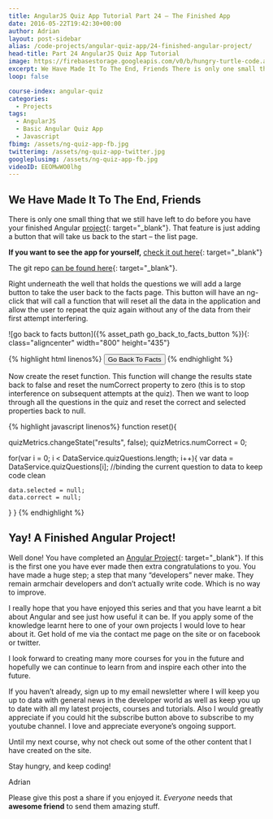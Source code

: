 ```yaml
---
title: AngularJS Quiz App Tutorial Part 24 – The Finished App
date: 2016-05-22T19:42:30+00:00
author: Adrian
layout: post-sidebar
alias: /code-projects/angular-quiz-app/24-finished-angular-project/
head-title: Part 24 AngularJS Quiz App Tutorial
image: https://firebasestorage.googleapis.com/v0/b/hungry-turtle-code.appspot.com/o/article_images%2FAngular-quiz-part-24_l0q3sc.jpg?alt=media&token=f85a27b6-2bf8-453d-9184-b5d138eb61ed
excerpt: We Have Made It To The End, Friends There is only one small thing that we still have left to do before you have your finished Angular project. That feature is just adding a button that will take us back …
loop: false

course-index: angular-quiz
categories:
  - Projects
tags:
  - AngularJS
  - Basic Angular Quiz App
  - Javascript
fbimg: /assets/ng-quiz-app-fb.jpg
twitterimg: /assets/ng-quiz-app-twitter.jpg
googleplusimg: /assets/ng-quiz-app-fb.jpg
videoID: EEOMwWO0lhg
---
```

## We Have Made It To The End, Friends

There is only one small thing that we still have left to do before you have your finished Angular [project]({{site.baseurl}}/projects/){: target="_blank"}<!--_-->. That feature is just adding a button that will take us back to the start &#8211; the list page.

**If you want to see the app for yourself,** [check it out here]({{site.baseurl}}/turtlefacts){: target="_blank"}<!--_-->

The git repo [can be found here](https://github.com/adiman9/HungryTurtleFactQuiz){: target="_blank"}<!--_-->.

Right underneath the well that holds the questions we will add a large button to take the user back to the facts page. This button will have an ng-click that will call a function that will reset all the data in the application and allow the user to repeat the quiz again without any of the data from their first attempt interfering.

![go back to facts button]({% asset_path go_back_to_facts_button %}){: class="aligncenter" width="800" height="435"}

{% highlight html linenos%}
<button class="btn btn-primary btn-lg" ng-click="results.reset()">
  Go Back To Facts
</button>
{% endhighlight %}

Now create the reset function. This function will change the results state back to false and reset the numCorrect property to zero (this is to stop interference on subsequent attempts at the quiz). Then we want to loop through all the questions in the quiz and reset the correct and selected properties back to null.

{% highlight javascript linenos%}
function reset(){

  quizMetrics.changeState("results", false);
  quizMetrics.numCorrect = 0;

  for(var i = 0; i < DataService.quizQuestions.length; i++){
    var data = DataService.quizQuestions[i]; //binding the current question to data to keep code clean

    data.selected = null;
    data.correct = null;
  }
}
{% endhighlight %}

## Yay! A Finished Angular Project!

Well done! You have completed an [Angular Project]({{site.baseurl}}/tags/angularjs){: target="_blank"}<!--_-->. If this is the first one you have ever made then extra congratulations to you. You have made a huge step; a step that many “developers” never make. They remain armchair developers and don’t actually write code. Which is no way to improve.

I really hope that you have enjoyed this series and that you have learnt a bit about Angular and see just how useful it can be. If you apply some of the knowledge learnt here to one of your own projects I would love to hear about it. Get hold of me via the contact me page on the site or on facebook or twitter.

I look forward to creating many more courses for you in the future and hopefully we can continue to learn from and inspire each other into the future.

If you haven’t already, sign up to my email newsletter where I will keep you up to data with general news in the developer world as well as keep you up to date with all my latest projects, courses and tutorials. Also I would greatly appreciate if you could hit the subscribe button above to subscribe to my youtube channel. I love and appreciate everyone’s ongoing support.

Until my next course, why not check out some of the other content that I have created on the site.

Stay hungry, and keep coding!

Adrian

Please give this post a share if you enjoyed it. _Everyone_ needs that **awesome friend** to send them amazing stuff.
